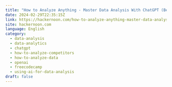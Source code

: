 ```yaml
---
title: "How to Analyze Anything - Master Data Analysis With ChatGPT (Beginner's Tutorial)"
date: 2024-02-29T22:35:15Z
link: https://hackernoon.com/how-to-analyze-anything-master-data-analysis-with-chatgpt-beginners-tutorial?source=rss&utm_medium=RSS&utm_source=news.12bit.vn
site: hackernoon.com
language: English
category:
  - data-analysis
  - data-analytics
  - chatgpt
  - how-to-analyze-competitors
  - how-to-analyze-data
  - openai
  - freecodecamp
  - using-ai-for-data-analysis
draft: false
---
```

